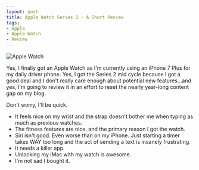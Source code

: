 ```yaml
---
layout: post
title: Apple Watch Series 2 - A Short Review
tags:
- Apple
- Apple Watch
- Review
---
```


![Apple Watch](/public/images/apple-watch.jpg)

Yes, I finally got an Apple Watch as I'm currently using an iPhone 7 Plus for my daily driver phone. Yes, I got the Series 2 mid cycle because I got a good deal and I don't really care enough about potential new features...and yes, I'm going to review it in an effort to reset the nearly year-long content gap on my blog.

Don't worry, I'll be quick.

* It feels nice on my wrist and the strap doesn't bother me when typing as much as previous watches.
* The fitness features are nice, and the primary reason I got the watch.
* Siri isn't good. Even worse than on my iPhone. Just starting a timer takes WAY too long and the act of sending a text is insanely frustrating.
* It needs a killer app.
* Unlocking my iMac with my watch is awesome.
* I'm not sad I bought it.